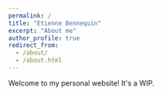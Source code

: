 ```yaml
---
permalink: /
title: "Etienne Bennequin"
excerpt: "About me"
author_profile: true
redirect_from: 
  - /about/
  - /about.html
---
```


Welcome to my personal website! It's a WIP.
